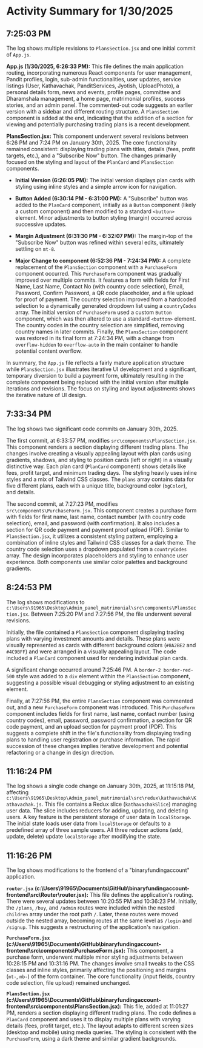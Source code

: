 # Activity Summary for 1/30/2025

## 7:25:03 PM
The log shows multiple revisions to `PlansSection.jsx` and one initial commit of `App.js`.

**App.js (1/30/2025, 6:26:33 PM):** This file defines the main application routing, incorporating numerous React components for user management, Pandit profiles, login, sub-admin functionalities, user updates, service listings (User, Kathavachak, PanditServices, Jyotish, UploadPhoto), a personal details form, news and events, profile pages, committee and Dharamshala management, a home page, matrimonial profiles, success stories, and an admin panel.  The commented-out code suggests an earlier version with a sidebar and different routing structure. A `PlansSection` component is added at the end, indicating that the addition of a section for viewing and potentially purchasing trading plans is a recent development.

**PlansSection.jsx:** This component underwent several revisions between 6:26 PM and 7:24 PM on January 30th, 2025.  The core functionality remained consistent: displaying trading plans with titles, details (fees, profit targets, etc.), and a "Subscribe Now" button.  The changes primarily focused on the styling and layout of the `PlanCard` and `PlansSection` components.

* **Initial Version (6:26:05 PM):**  The initial version displays plan cards with styling using inline styles and a simple arrow icon for navigation.

* **Button Added (6:30:14 PM - 6:31:00 PM):** A "Subscribe" button was added to the `PlanCard` component, initially as a `Button` component (likely a custom component) and then modified to a standard `<button>` element.  Minor adjustments to button styling (margin) occurred across successive updates.

* **Margin Adjustment (6:31:30 PM - 6:32:07 PM):** The margin-top of the "Subscribe Now" button was refined within several edits, ultimately settling on `mt-8`.


* **Major Change to component (6:52:36 PM - 7:24:34 PM):** A complete replacement of the `PlansSection` component with a `PurchaseForm` component occurred. This `PurchaseForm` component was gradually improved over multiple commits. It features a form with fields for First Name, Last Name, Contact No (with country code selection), Email, Password, Confirm Password, a QR code placeholder, and a file upload for proof of payment. The country selection improved from a hardcoded selection to a dynamically generated dropdown list using a `countryCodes` array. The initial version of `PurchaseForm` used a custom `Button` component, which was then altered to use a standard `<button>` element.  The country codes in the country selection are simplified, removing country names in later commits.  Finally, the `PlansSection` component was restored in its final form at 7:24:34 PM, with a change from `overflow-hidden` to `overflow-auto` in the main container to handle potential content overflow.


In summary, the `App.js` file reflects a fairly mature application structure while `PlansSection.jsx` illustrates iterative UI development and a significant, temporary diversion to build a payment form, ultimately resulting in the complete component being replaced with the initial version after multiple iterations and revisions.  The focus on styling and layout adjustments shows the iterative nature of UI design.


## 7:33:34 PM
The log shows two significant code commits on January 30th, 2025.

The first commit, at 6:33:57 PM, modifies `src\components\PlansSection.jsx`.  This component renders a section displaying different trading plans.  The changes involve creating a visually appealing layout with plan cards using gradients, shadows, and styling to position cards (left or right) in a visually distinctive way. Each plan card (`PlanCard` component) shows details like fees, profit target, and minimum trading days. The styling heavily uses inline styles and a mix of Tailwind CSS classes.  The `plans` array contains data for five different plans, each with a unique title, background color (`bgColor`), and details.

The second commit, at 7:27:23 PM, modifies `src\components\PurchaseForm.jsx`. This component creates a purchase form with fields for first name, last name, contact number (with country code selection), email, and password (with confirmation). It also includes a section for QR code payment and payment proof upload (PDF).  Similar to `PlansSection.jsx`, it utilizes a consistent styling pattern, employing a combination of inline styles and Tailwind CSS classes for a dark theme. The country code selection uses a dropdown populated from a `countryCodes` array.  The design incorporates placeholders and styling to enhance user experience.  Both components use similar color palettes and background gradients.


## 8:24:53 PM
The log shows modifications to `c:\Users\91965\Desktop\Admin_panel_matrimonial\src\components\PlansSection.jsx`.  Between 7:25:20 PM and 7:27:56 PM, the file underwent several revisions.

Initially, the file contained a `PlansSection` component displaying trading plans with varying investment amounts and details.  These plans were visually represented as cards with different background colors (`#8A2BE2` and `#4C9BFF`) and were arranged in a visually appealing layout. The code included a `PlanCard` component used for rendering individual plan cards.

A significant change occurred around 7:25:46 PM.  A `border-2 border-red-500` style was added to a `div` element within the `PlansSection` component, suggesting a possible visual debugging or styling adjustment to an existing element.


Finally, at 7:27:56 PM, the entire `PlansSection` component was commented out, and a new `PurchaseForm` component was introduced. This `PurchaseForm` component includes fields for first name, last name, contact number (using country codes), email, password, password confirmation, a section for QR code payment, and an upload section for payment proof (PDF).  This suggests a complete shift in the file's functionality from displaying trading plans to handling user registration or purchase information.  The rapid succession of these changes implies iterative development and potential refactoring or a change in design direction.


## 11:16:24 PM
The log shows a single code change on January 30th, 2025, at 11:15:18 PM, affecting `c:\Users\91965\Desktop\Admin_panel_matrimonial\src\redux\kathavachak\Kathavachak.js`.  This file contains a Redux slice (`kathavachakSlice`) managing user data.  The slice includes reducers for adding, updating, and deleting users.  A key feature is the persistent storage of user data in `localStorage`.  The initial state loads user data from `localStorage` or defaults to a predefined array of three sample users.  All three reducer actions (add, update, delete) update `localStorage` after modifying the state.


## 11:16:26 PM
The log shows modifications to the frontend of a "binaryfundingaccount" application.

**`router.jsx` (c:\Users\91965\Documents\GitHub\binaryfundingaccount-frontend\src\Router\router.jsx):** This file defines the application's routing.  There were several updates between 10:20:55 PM and 10:36:23 PM.  Initially, the `/plans`, `/buy`, and `/admin` routes were included within the nested `children` array under the root path `/`. Later, these routes were moved outside the nested array, becoming routes at the same level as `/login` and `/signup`.  This suggests a restructuring of the application's navigation.


**`PurchaseForm.jsx` (c:\Users\91965\Documents\GitHub\binaryfundingaccount-frontend\src\components\PurchaseForm.jsx):**  This component, a purchase form, underwent multiple minor styling adjustments between 10:28:15 PM and 10:31:16 PM.  The changes involve small tweaks to the CSS classes and inline styles, primarily affecting the positioning and margins (`mt-`, `mb-`) of the form container. The core functionality (input fields, country code selection, file upload) remained unchanged.


**`PlansSection.jsx` (c:\Users\91965\Documents\GitHub\binaryfundingaccount-frontend\src\components\PlansSection.jsx):** This file, added at 11:01:27 PM, renders a section displaying different trading plans.  The code defines a `PlanCard` component and uses it to display multiple plans with varying details (fees, profit target, etc.). The layout adapts to different screen sizes (desktop and mobile) using media queries.  The styling is consistent with the `PurchaseForm`, using a dark theme and similar gradient backgrounds.
